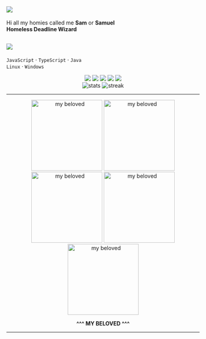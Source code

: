 ## <img src="https://img.shields.io/badge/About%20Me-%F0%9F%92%9C-%238A2BE2?style=flat-square" />

Hi all my homies called me **Sam** or **Samuel** <br>
**Homeless Deadline Wizard**


## <img src="https://img.shields.io/badge/Tech%20Stack-%F0%9F%92%AB-%23FF6EC7?style=flat-square" />
`JavaScript` · `TypeScript` · `Java`  
`Linux` · `Windows`  

<div align="center">

<!-- badges (subtle, purple/pink) -->
<img src="https://img.shields.io/badge/JavaScript-323330?logo=javascript&logoColor=F7DF1E&labelColor=1a122b&color=8a2be2" />
<img src="https://img.shields.io/badge/TypeScript-3178C6?logo=typescript&logoColor=fff&labelColor=1a122b&color=c54b8c" />
<img src="https://img.shields.io/badge/Java-007396?logo=openjdk&logoColor=fff&labelColor=1a122b&color=ff5da2" />
<img src="https://img.shields.io/badge/Linux-000?logo=linux&logoColor=fff&labelColor=1a122b&color=b86fff" />
<img src="https://img.shields.io/badge/Windows-0078D6?logo=windows&logoColor=fff&labelColor=1a122b&color=ff7ac6" />

</div>



<div align="center">

<!-- your stats (kept) -->
<img src="https://github-readme-stats.vercel.app/api?username=phiravit&show_icons=true&theme=radical" alt="stats" />

<!-- optional streak (purple theme) -->
<img src="https://github-readme-streak-stats.herokuapp.com?user=phiravit&theme=radical&hide_border=false" alt="streak" />

</div>

---

<div align="center">
  
<img src="https://media1.tenor.com/m/IB5Q5HXxJPAAAAAC/raiden-raiden-mei.gif" width="185" alt="my beloved" title="my beloved">
<img src="https://media1.tenor.com/m/EmKn9aIH5OEAAAAd/raiden-mei-honkai-impact-3rd.gif" width="185" alt="my beloved" title="my beloved">
<img src="https://media1.tenor.com/m/-eJvVUvlMQQAAAAC/sybau-mei-raiden-mei.gif" width="185" alt="my beloved" title="my beloved">
<img src="https://media1.tenor.com/m/EmKn9aIH5OEAAAAd/raiden-mei-honkai-impact-3rd.gif" width="185" alt="my beloved" title="my beloved">
<img src="https://media1.tenor.com/m/IB5Q5HXxJPAAAAAC/raiden-raiden-mei.gif" width="185" alt="my beloved" title="my beloved"><br>

<b>^^^ MY BELOVED ^^^</b>
</div>

---
